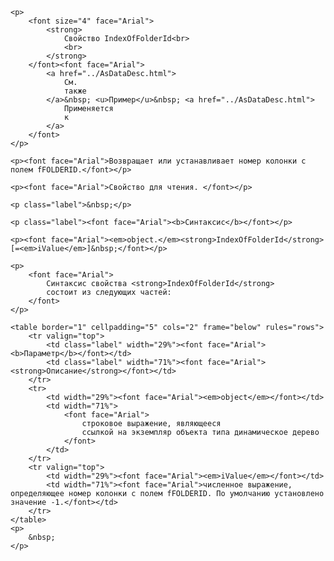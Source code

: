 ﻿<html>
<head>
<title>AsDataDesc\IndexOfFolderId</title>
</head>

<body>

    <p>
        <font size="4" face="Arial">
            <strong>
                Свойство IndexOfFolderId<br>
                <br>
            </strong>
        </font><font face="Arial">
            <a href="../AsDataDesc.html">
                См.
                также
            </a>&nbsp; <u>Пример</u>&nbsp; <a href="../AsDataDesc.html">
                Применяется
                к
            </a>
        </font>
    </p>

    <p><font face="Arial">Возвращает или устанавливает номер колонки с полем fFOLDERID.</font></p>

    <p><font face="Arial">Свойство для чтения. </font></p>

    <p class="label">&nbsp;</p>

    <p class="label"><font face="Arial"><b>Синтаксис</b></font></p>

    <p><font face="Arial"><em>object.</em><strong>IndexOfFolderId</strong>[=<em>iValue</em>]&nbsp;</font></p>

    <p>
        <font face="Arial">
            Синтаксис свойства <strong>IndexOfFolderId</strong>
            состоит из следующих частей:
        </font>
    </p>

    <table border="1" cellpadding="5" cols="2" frame="below" rules="rows">
        <tr valign="top">
            <td class="label" width="29%"><font face="Arial"><b>Параметр</b></font></td>
            <td class="label" width="71%"><font face="Arial"><strong>Описание</strong></font></td>
        </tr>
        <tr>
            <td width="29%"><font face="Arial"><em>object</em></font></td>
            <td width="71%">
                <font face="Arial">
                    строковое выражение, являющееся
                    ссылкой на экземпляр объекта типа динамическое дерево
                </font>
            </td>
        </tr>
        <tr valign="top">
            <td width="29%"><font face="Arial"><em>iValue</em></font></td>
            <td width="71%"><font face="Arial">численное выражение, определяющее номер колонки с полем fFOLDERID. По умолчанию установлено значение -1.</font></td>
        </tr>
    </table>
    <p>
        &nbsp;
    </p>
</body>
</html>
